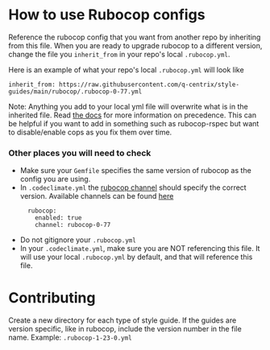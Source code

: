 # How to use Rubocop configs
Reference the rubocop config that you want from another repo by inheriting from this file. When you are ready to upgrade rubocop to a different version, change the file you `inherit_from` in your repo's local `.rubocop.yml`.

Here is an example of what your repo's local `.rubocop.yml` will look like
```
inherit_from: https://raw.githubusercontent.com/q-centrix/style-guides/main/rubocop/.rubocop-0-77.yml
```

Note: Anything you add to your local yml file will overwrite what is in the inherited file. Read [the docs](https://docs.rubocop.org/rubocop/1.50/configuration.html#inheriting-from-another-configuration-file-in-the-project) for more information on precedence. This can be helpful if you want to add in something such as rubocop-rspec but want to disable/enable cops as you fix them over time.

### Other places you will need to check
- Make sure your `Gemfile` specifies the same version of rubocop as the config you are using.
- In `.codeclimate.yml` the [rubocop channel](https://docs.codeclimate.com/docs/rubocop#using-rubocops-newer-versions) should specify the correct version. Available channels can be found [here](https://github.com/codeclimate/codeclimate-rubocop/branches/all?utf8=%E2%9C%93&query=channel%2Frubocop)
  ```
    rubocop:
      enabled: true
      channel: rubocop-0-77
  ```
- Do not gitignore your `.rubocop.yml`
- In your `.codeclimate.yml`, make sure you are NOT referencing this file. It will use your local `.rubocop.yml` by default, and that will reference this file.


# Contributing
Create a new directory for each type of style guide.
If the guides are version specific, like in rubocop, include the version number in the file name. Example: `.rubocop-1-23-0.yml`